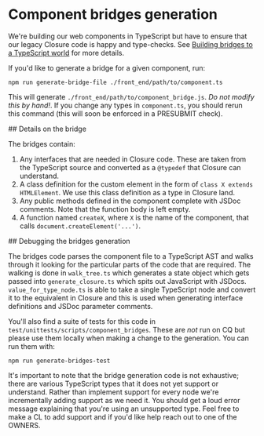 # Component bridges generation

We're building our web components in TypeScript but have to ensure that our legacy Closure code is happy and type-checks. See [Building bridges to a TypeScript world](https://docs.google.com/document/d/1qpa5QSSHrvvo_w73GV0hOJRug4N0_9JfFDw01d-NaCE/edit#heading=h.7nki9mck5t64) for more details.

If you'd like to generate a bridge for a given component, run:

```
npm run generate-bridge-file ./front_end/path/to/component.ts
```

This will generate `./front_end/path/to/component_bridge.js`.
_Do not modify this by hand!_.
If you change any types in `component.ts`, you should rerun this command (this will soon be enforced in a PRESUBMIT check).

## Details on the bridge

The bridges contain:

1. Any interfaces that are needed in Closure code. These are taken from the TypeScript source and converted as a `@typedef` that Closure can understand.
1. A class definition for the custom element in the form of `class X extends HTMLElement`. We use this class definition as a type in Closure land.
1. Any public methods defined in the component complete with JSDoc comments. Note that the function body is left empty.
1. A function named `createX`, where `X` is the name of the component, that calls `document.createElement('...')`.

## Debugging the bridges generation

The bridges code parses the component file to a TypeScript AST and walks through it looking for the particular parts of the code that are required.
The walking is done in `walk_tree.ts` which generates a state object which gets passed into `generate_closure.ts` which spits out JavaScript with JSDocs.
`value_for_type_node.ts` is able to take a single TypeScript node and convert it to the equivalent in Closure and this is used when generating interface definitions and JSDoc parameter comments.

You'll also find a suite of tests for this code in `test/unittests/scripts/component_bridges`.
These are _not_ run on CQ but please use them locally when making a change to the generation. You can run them with:

```
npm run generate-bridges-test
```

It's important to note that the bridge generation code is not exhaustive; there are various TypeScript types that it does not yet support or understand.
Rather than implement support for every node we're incrementally adding support as we need it.
You should get a loud error message explaining that you're using an unsupported type.
Feel free to make a CL to add support and if you'd like help reach out to one of the OWNERS.




